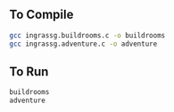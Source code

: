 ## To Compile
```BASH
gcc ingrassg.buildrooms.c -o buildrooms
gcc ingrassg.adventure.c -o adventure
```

## To Run
```BASH
buildrooms
adventure
```
